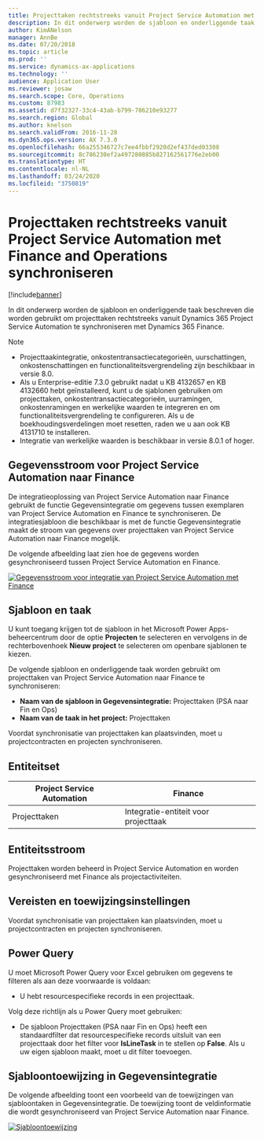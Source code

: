 ```yaml
---
title: Projecttaken rechtstreeks vanuit Project Service Automation met Finance and Operations synchroniseren
description: In dit onderwerp worden de sjabloon en onderliggende taak beschreven die worden gebruikt om projecttaken rechtstreeks vanuit Microsoft Dynamics 365 Project Service Automation te synchroniseren met Dynamics 365 Finance.
author: KimANelson
manager: AnnBe
ms.date: 07/20/2018
ms.topic: article
ms.prod: ''
ms.service: dynamics-ax-applications
ms.technology: ''
audience: Application User
ms.reviewer: josaw
ms.search.scope: Core, Operations
ms.custom: 87983
ms.assetid: d7f32327-33c4-43ab-b799-786210e93277
ms.search.region: Global
ms.author: knelson
ms.search.validFrom: 2016-11-28
ms.dyn365.ops.version: AX 7.3.0
ms.openlocfilehash: 66a255346727c7ee4fbbf2920d2ef437ded03308
ms.sourcegitcommit: 8c786230ef2a497280885b827162561776e2eb00
ms.translationtype: HT
ms.contentlocale: nl-NL
ms.lasthandoff: 03/24/2020
ms.locfileid: "3750819"
---
```

# <a name="synchronize-project-tasks-directly-from-project-service-automation-to-finance-and-operations"></a>Projecttaken rechtstreeks vanuit Project Service Automation met Finance and Operations synchroniseren

[!include[banner](../includes/banner.md)]

In dit onderwerp worden de sjabloon en onderliggende taak beschreven die worden gebruikt om projecttaken rechtstreeks vanuit Dynamics 365 Project Service Automation te synchroniseren met Dynamics 365 Finance.

> [!NOTE]
> - Projecttaakintegratie, onkostentransactiecategorieën, uurschattingen, onkostenschattingen en functionaliteitsvergrendeling zijn beschikbaar in versie 8.0.
> - Als u Enterprise-editie 7.3.0 gebruikt nadat u KB 4132657 en KB 4132660 hebt geïnstalleerd, kunt u de sjablonen gebruiken om projecttaken, onkostentransactiecategorieën, uurramingen, onkostenramingen en werkelijke waarden te integreren en om functionaliteitsvergrendeling te configureren. Als u de boekhoudingsverdelingen moet resetten, raden we u aan ook KB 4131710 te installeren.
> - Integratie van werkelijke waarden is beschikbaar in versie 8.0.1 of hoger.

## <a name="data-flow-for-project-service-automation-to-finance"></a>Gegevensstroom voor Project Service Automation naar Finance

De integratieoplossing van Project Service Automation naar Finance gebruikt de functie Gegevensintegratie om gegevens tussen exemplaren van Project Service Automation en Finance te synchroniseren. De integratiesjabloon die beschikbaar is met de functie Gegevensintegratie maakt de stroom van gegevens over projecttaken van Project Service Automation naar Finance mogelijk.

De volgende afbeelding laat zien hoe de gegevens worden gesynchroniseerd tussen Project Service Automation en Finance.

[![Gegevensstroom voor integratie van Project Service Automation met Finance](./media/ProjectTasksFlow.png)](./media/ProjectTasksFlow.png)

## <a name="template-and-task"></a>Sjabloon en taak

U kunt toegang krijgen tot de sjabloon in het Microsoft Power Apps-beheercentrum door de optie **Projecten** te selecteren en vervolgens in de rechterbovenhoek **Nieuw project** te selecteren om openbare sjablonen te kiezen.

De volgende sjabloon en onderliggende taak worden gebruikt om projecttaken van Project Service Automation naar Finance te synchroniseren:

- **Naam van de sjabloon in Gegevensintegratie:** Projecttaken (PSA naar Fin en Ops)
- **Naam van de taak in het project:** Projecttaken

Voordat synchronisatie van projecttaken kan plaatsvinden, moet u projectcontracten en projecten synchroniseren.

## <a name="entity-set"></a>Entiteitset

| Project Service Automation | Finance                             |
|----------------------------|-------------------------------------|
| Projecttaken              | Integratie-entiteit voor projecttaak |

## <a name="entity-flow"></a>Entiteitsstroom

Projecttaken worden beheerd in Project Service Automation en worden gesynchroniseerd met Finance als projectactiviteiten.

## <a name="prerequisites-and-mapping-setup"></a>Vereisten en toewijzingsinstellingen

Voordat synchronisatie van projecttaken kan plaatsvinden, moet u projectcontracten en projecten synchroniseren.

## <a name="power-query"></a>Power Query

U moet Microsoft Power Query voor Excel gebruiken om gegevens te filteren als aan deze voorwaarde is voldaan:

- U hebt resourcespecifieke records in een projecttaak.

Volg deze richtlijn als u Power Query moet gebruiken:

- De sjabloon Projecttaken (PSA naar Fin en Ops) heeft een standaardfilter dat resourcespecifieke records uitsluit van een projecttaak door het filter voor **IsLineTask** in te stellen op **False**. Als u uw eigen sjabloon maakt, moet u dit filter toevoegen.

## <a name="template-mapping-in-data-integration"></a>Sjabloontoewijzing in Gegevensintegratie

De volgende afbeelding toont een voorbeeld van de toewijzingen van sjabloontaken in Gegevensintegratie. De toewijzing toont de veldinformatie die wordt gesynchroniseerd van Project Service Automation naar Finance.

[![Sjabloontoewijzing](./media/ProjectTasksMapping.png)](./media/ProjectTasksMapping.png)
